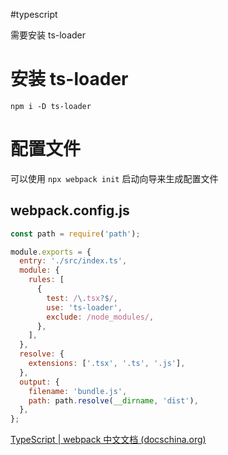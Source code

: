 #typescript 

需要安装 ts-loader

# 安装 ts-loader

`npm i -D ts-loader`

# 配置文件

可以使用 `npx webpack init` 启动向导来生成配置文件

## webpack.config.js

```js
const path = require('path');

module.exports = {
  entry: './src/index.ts',
  module: {
    rules: [
      {
        test: /\.tsx?$/,
        use: 'ts-loader',
        exclude: /node_modules/,
      },
    ],
  },
  resolve: {
    extensions: ['.tsx', '.ts', '.js'],
  },
  output: {
    filename: 'bundle.js',
    path: path.resolve(__dirname, 'dist'),
  },
};
```

[TypeScript | webpack 中文文档 (docschina.org)](https://webpack.docschina.org/guides/typescript/#root)

